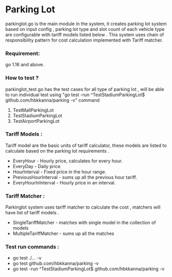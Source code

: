 # Parking Lot

parkinglot.go is the main module in the system, it creates parking lot system 
based on input config , parking lot type and slot count of each vehicle type are configurable with tariff models listed below . This system uses chain of responsibility pattern for cost calculation implemented with Tariff matcher. 

### Requirement:
go 1.16 and above.

### How to test ?
parkinglot_test.go has the test cases for all type of parking lot , will be able to run individual test using "go test -run ^TestStadiumParkingLot$ github.com/hbkkanna/parking  -v" command  
1. TestMallParkingLot
2. TestStadiumParkingLot 
3. TestAirportParkingLot

### Tariff Models :
Tariff model are the basic units of tariff calculator, these models are listed to calculate based on the parking lot requirements . 
* EveryHour - Hourly price, calculates for every hour.
* EveryDay  - Daily price  
* HourInterval - Fixed price in the hour range.
* PreviousHourInterval - sums up all the previous hour tariff. 
* EveryHourInInterval - Hourly price in an interval. 

### Tariff Matcher : 
Parkinglot system uses tariff matcher to calculate the cost , matchers will have list of tariff models . 
* SingleTariffMatcher - matches with single model in the collection of models 
* MultipleTariffMatcher - sums up all the matches 


### Test run commands :
* go test ./... -v   
* go test  github.com/hbkkanna/parking  -v 
* go test -run ^TestStadiumParkingLot$ github.com/hbkkanna/parking  -v   


